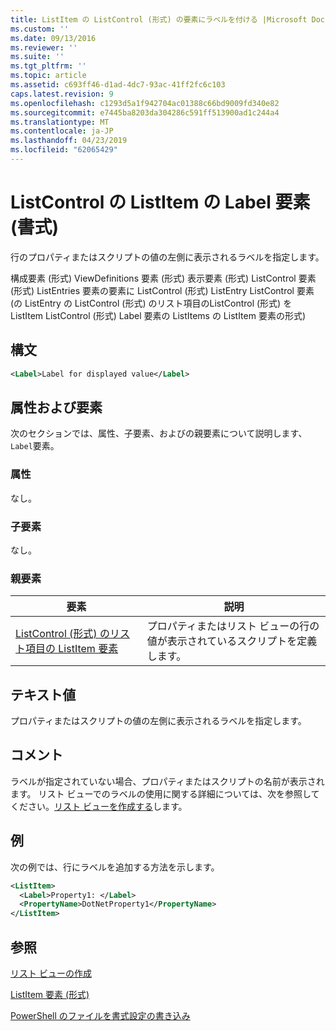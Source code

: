 ```yaml
---
title: ListItem の ListControl (形式) の要素にラベルを付ける |Microsoft Docs
ms.custom: ''
ms.date: 09/13/2016
ms.reviewer: ''
ms.suite: ''
ms.tgt_pltfrm: ''
ms.topic: article
ms.assetid: c693ff46-d1ad-4dc7-93ac-41ff2fc6c103
caps.latest.revision: 9
ms.openlocfilehash: c1293d5a1f942704ac01388c66bd9009fd340e82
ms.sourcegitcommit: e7445ba8203da304286c591ff513900ad1c244a4
ms.translationtype: MT
ms.contentlocale: ja-JP
ms.lasthandoff: 04/23/2019
ms.locfileid: "62065429"
---
```

# <a name="label-element-for-listitem-for-listcontrol-format"></a>ListControl の ListItem の Label 要素 (書式)

行のプロパティまたはスクリプトの値の左側に表示されるラベルを指定します。

構成要素 (形式) ViewDefinitions 要素 (形式) 表示要素 (形式) ListControl 要素 (形式) ListEntries 要素の要素に ListControl (形式) ListEntry ListControl 要素 (の ListEntry の ListControl (形式) のリスト項目のListControl (形式) を ListItem ListControl (形式) Label 要素の ListItems の ListItem 要素の形式)

## <a name="syntax"></a>構文

```xml
<Label>Label for displayed value</Label>
```

## <a name="attributes-and-elements"></a>属性および要素

次のセクションでは、属性、子要素、およびの親要素について説明します、`Label`要素。

### <a name="attributes"></a>属性

なし。

### <a name="child-elements"></a>子要素

なし。

### <a name="parent-elements"></a>親要素

|要素|説明|
|-------------|-----------------|
|[ListControl (形式) のリスト項目の ListItem 要素](./listitem-element-for-listitems-for-listcontrol-format.md)|プロパティまたはリスト ビューの行の値が表示されているスクリプトを定義します。|

## <a name="text-value"></a>テキスト値

プロパティまたはスクリプトの値の左側に表示されるラベルを指定します。

## <a name="remarks"></a>コメント

ラベルが指定されていない場合、プロパティまたはスクリプトの名前が表示されます。 リスト ビューでのラベルの使用に関する詳細については、次を参照してください。[リスト ビューを作成する](./creating-a-list-view.md)します。

## <a name="example"></a>例

次の例では、行にラベルを追加する方法を示します。

```xml
<ListItem>
  <Label>Property1: </Label>
  <PropertyName>DotNetProperty1</PropertyName>
</ListItem>

```

## <a name="see-also"></a>参照

[リスト ビューの作成](./creating-a-list-view.md)

[ListItem 要素 (形式)](./listitem-element-for-listitems-for-listcontrol-format.md)

[PowerShell のファイルを書式設定の書き込み](./writing-a-powershell-formatting-file.md)

